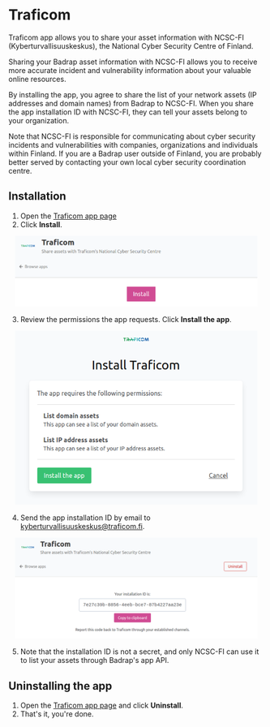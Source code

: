 # Traficom

Traficom app allows you to share your asset information with NCSC-FI (Kyberturvallisuuskeskus), the National Cyber Security Centre of Finland.

Sharing your Badrap asset information with NCSC-FI allows you to receive more accurate incident and vulnerability information about your valuable
online resources.

By installing the app, you agree to share the list of your network assets (IP addresses and domain names) from Badrap to NCSC-FI. When you share the app
installation ID with NCSC-FI, they can tell your assets belong to your organization.

Note that NCSC-FI is responsible for communicating about cyber security incidents and vulnerabilities with companies, organizations and 
individuals within Finland. If you are a Badrap user outside of Finland, you are probably better served by contacting your own local cyber 
security coordination centre.

## Installation

1. Open the [Traficom app page](https://badrap.io/apps/traficom)
2. Click **Install**.

<div style="text-align: center;">
   <img src="./traficom-10-install.png" style="max-width: 95%; width: 480px;" />
</div>

3. Review the permissions the app requests. Click **Install the app**.

<div style="text-align: center;">
   <img src="./traficom-20-perms.png" style="max-width: 95%; width: 480px;" />
</div>

4. Send the app installation ID by email to kyberturvallisuuskeskus@traficom.fi.

<div style="text-align: center;">
   <img src="./traficom-30-id.png" style="max-width: 95%; width: 480px;" />
</div>

5. Note that the installation ID is not a secret, and only NCSC-FI can use it to list your assets through Badrap's app API.

## Uninstalling the app

1. Open the [Traficom app page](https://badrap.io/apps/traficom) and click **Uninstall**.  
2. That's it, you're done.
